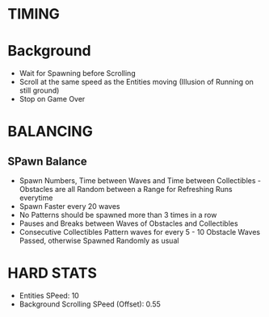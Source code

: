 # TIMING

# Background
- Wait for Spawning before Scrolling
- Scroll at the same speed as the Entities moving (Illusion of Running on still ground)
- Stop on Game Over

# BALANCING

## SPawn Balance
- Spawn Numbers, Time between Waves and Time between Collectibles - Obstacles are all Random between a Range for Refreshing Runs everytime
- Spawn Faster every 20 waves
- No Patterns should be spawned more than 3 times in a row
- Pauses and Breaks between Waves of Obstacles and Collectibles
- Consecutive Collectibles Pattern waves  for every 5 - 10 Obstacle Waves Passed, otherwise Spawned Randomly as usual

# HARD STATS

- Entities SPeed: 10
- Background Scrolling SPeed (Offset): 0.55